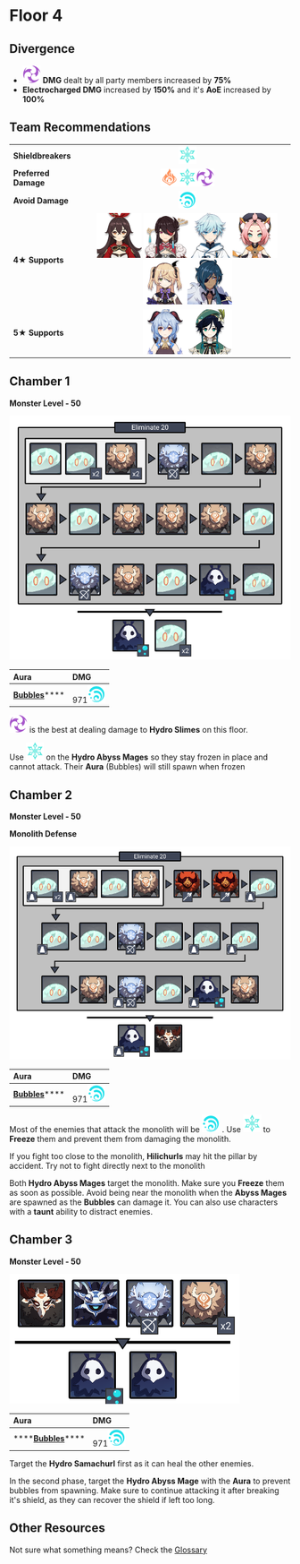 # Floor 4

## Divergence

* ![](../../.gitbook/assets/electro_small.png) **DMG** dealt by all party members increased by **75%**
* **Electrocharged DMG** increased by **150%** and it's **AoE** increased by **100%**

## Team Recommendations

|  |  |
| :--- | :---: |
| **Shieldbreakers** | ![](../../.gitbook/assets/cryo_small.png)  |
| **Preferred Damage** | ![](../../.gitbook/assets/pyro_small.png)![](../../.gitbook/assets/cryo_small.png)![](../../.gitbook/assets/electro_small.png)    |
| **Avoid Damage** | ![](../../.gitbook/assets/hydro_small.png)  |
| **4**★ **Supports** | ![](../../.gitbook/assets/ui_avataricon_amber.png) ![](../../.gitbook/assets/ui_avataricon_beidou.png)![](../../.gitbook/assets/ui_avataricon_chongyun.png)![](../../.gitbook/assets/ui_avataricon_diona.png)![](../../.gitbook/assets/ui_avataricon_fischl.png)![](../../.gitbook/assets/ui_avataricon_kaeya.png) |
| **5**★ **Supports** | ![](../../.gitbook/assets/ui_avataricon_ganyu.png)![](../../.gitbook/assets/ui_avataricon_venti.png)  |

## Chamber 1

**Monster Level - 50**

![](../../.gitbook/assets/4-1.png)

| Aura | DMG |
| :--- | :--- |
| [**Bubbles**](../../mechanics/auras/bubbles.md)\*\*\*\* | 971![](../../.gitbook/assets/hydro_small.png) |

![](../../.gitbook/assets/electro_small.png) is the best at dealing damage to **Hydro Slimes** on this floor.

Use ![](../../.gitbook/assets/cryo_small.png) on the **Hydro Abyss Mages** so they stay frozen in place and cannot attack. Their **Aura** \(Bubbles\) will still spawn when frozen

## **Chamber 2**

**Monster Level - 50**

**Monolith Defense**

![](../../.gitbook/assets/4-2.png)

| Aura | DMG |
| :--- | :--- |
| [**Bubbles**](../../mechanics/auras/bubbles.md)\*\*\*\* | 971![](../../.gitbook/assets/hydro_small.png) |

Most of the enemies that attack the monolith will be ![](../../.gitbook/assets/hydro_small.png) . Use ![](../../.gitbook/assets/cryo_small.png) to **Freeze** them and prevent them from damaging the monolith.

If you fight too close to the monolith, **Hilichurls** may hit the pillar by accident. Try not to fight directly next to the monolith

Both **Hydro Abyss Mages** target the monolith. Make sure you **Freeze** them as soon as possible. Avoid being near the monolith when the **Abyss Mages** are spawned as the **Bubbles** can damage it. You can also use characters with a **taunt** ability to distract enemies.

## **Chamber 3**

**Monster Level - 50**

![](../../.gitbook/assets/4-3.png)

| Aura | DMG |
| :--- | :--- |
| \*\*\*\*[**Bubbles**](../../mechanics/auras/bubbles.md)\*\*\*\* | 971![](../../.gitbook/assets/hydro_small.png) |

Target the **Hydro Samachurl** first as it can heal the other enemies.

In the second phase, target the **Hydro Abyss Mage** with the **Aura** to prevent bubbles from spawning. Make sure to continue attacking it after breaking it's shield, as they can recover the shield if left too long.

## Other Resources

Not sure what something means? Check the [Glossary](../glossary.md)

